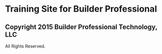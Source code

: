 # Training Site for Builder Professional

## Copyright 2015 Builder Professional Technology, LLC 
All Rights Reserved.



